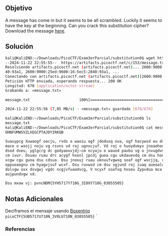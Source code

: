 ## Objetivo
A message has come in but it seems to be all scrambled. Luckily it seems to have the key at the beginning. Can you crack this substitution cipher?Download the message [here](https://artifacts.picoctf.net/c/153/message.txt).
## Solución
```bash
kali@KaliEND:~/Downloads/PicoCTF/Exam3erParcial/substitution0$ wget https://artifacts.picoctf.net/c/153/message.txt  
--2024-11-22 22:55:55--  https://artifacts.picoctf.net/c/153/message.txt  
Resolviendo artifacts.picoctf.net (artifacts.picoctf.net)... 2600:9000:25ed:9c00:16:5ec5:2840:93a1, 2600:9000:25ed:2200:16:5ec5:28  
40:93a1, 2600:9000:25ed:9600:16:5ec5:2840:93a1, ...  
Conectando con artifacts.picoctf.net (artifacts.picoctf.net)[2600:9000:25ed:9c00:16:5ec5:2840:93a1]:443... conectado.  
Petición HTTP enviada, esperando respuesta... 200 OK  
Longitud: 670 [application/octet-stream]  
Grabando a: «message.txt»  
  
message.txt                      100%[========================================================>]     670  --.-KB/s    en 0s         
  
2024-11-22 22:55:56 (7,05 MB/s) - «message.txt» guardado [670/670]  
  
kali@KaliEND:~/Downloads/PicoCTF/Exam3erParcial/substitution0$ ls  
message.txt  
kali@KaliEND:~/Downloads/PicoCTF/Exam3erParcial/substitution0$ cat message.txt    
OHNFUMWSVZLXEGCPTAJDYIRKQB    
  
Suauypcg Xuwaogf oacju, rvds o waoiu ogf jdoduxq ova, ogf hacywsd eu dsu huudxu  
mace o wxojj noju vg rsvns vd roj ugnxcjuf. Vd roj o huoydvmyx jnoaohouyj, ogf, od  
dsod dveu, yglgcrg dc godyaoxvjdj—cm ncyaju o wauod pavbu vg o jnvugdvmvn pcvgd  
cm ivur. Dsuau ruau drc acygf hxonl jpcdj guoa cgu ukdauevdq cm dsu honl, ogf o  
xcgw cgu guoa dsu cdsua. Dsu jnoxuj ruau uknuufvgwxq soaf ogf wxcjjq, rvds oxx dsu  
oppuoaognu cm hyagvjsuf wcxf. Dsu ruvwsd cm dsu vgjund roj iuaq aueoalohxu, ogf,  
dolvgw oxx dsvgwj vgdc ncgjvfuaodvcg, V ncyxf soafxq hxoeu Zypvdua mca svj cpvgvcg  
aujpundvgw vd.  
  
Dsu mxow vj: pvncNDM{5YH5717Y710G_3I0XY710G_03055505}
```
## Notas Adicionales
Deciframos el mensaje usando [Boxentriq](https://www.boxentriq.com/code-breaking/keyed-caesar-cipher) 
`picoCTF{5UB5717U710N_3V0LU710N_03055505}`
`
### Referencias